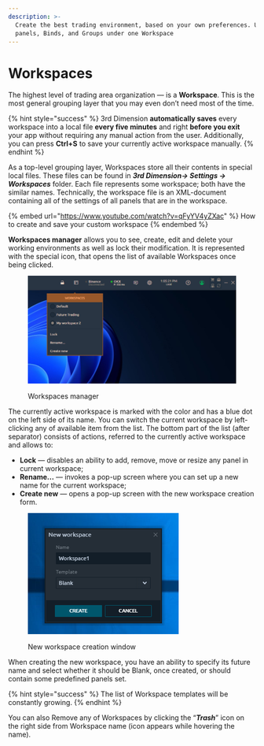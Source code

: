 ```yaml
---
description: >-
  Create the best trading environment, based on your own preferences. Use
  panels, Binds, and Groups under one Workspace
---
```


# Workspaces

The highest level of trading area organization — is a **Workspace**. This is the most general grouping layer that you may even don’t need most of the time.

{% hint style="success" %}
3rd Dimension **automatically saves** every workspace into a local file **every five minutes** and right **before you exit** your app without requiring any manual action from the user. Additionally, you can press **Ctrl+S** to save your currently active workspace manually.
{% endhint %}

As a top-level grouping layer, Workspaces store all their contents in special local files. These files can be found in _**3rd Dimension-> Settings -> Workspaces**_ folder. Each file represents some workspace; both have the similar names. Technically, the workspace file is an XML-document containing all of the settings of all panels that are in the workspace.

{% embed url="https://www.youtube.com/watch?v=qFyYV4yZXac" %}
How to create and save your custom workspace
{% endembed %}

**Workspaces manager** allows you to see, create, edit and delete your working environments as well as lock their modification. It is represented with the special icon, that opens the list of available Workspaces once being clicked.

<figure><img src="../.gitbook/assets/workspace.png" alt="" width="563"><figcaption><p>Workspaces manager</p></figcaption></figure>

The currently active workspace is marked with the color and has a blue dot on the left side of its name. You can switch the current workspace by left-clicking any of available item from the list. The bottom part of the list (after separator) consists of actions, referred to the currently active workspace and allows to:

* **Lock** — disables an ability to add, remove, move or resize any panel in current workspace;
* **Rename...** — invokes a pop-up screen where you can set up a new name for the current workspace;
* **Create new** — opens a pop-up screen with the new workspace creation form.

<figure><img src="../.gitbook/assets/image (34).png" alt=""><figcaption><p>New workspace creation window</p></figcaption></figure>

When creating the new workspace, you have an ability to specify its future name and select whether it should be Blank, once created, or should contain some predefined panels set.&#x20;

{% hint style="success" %}
The list of Workspace templates will be constantly growing.&#x20;
{% endhint %}

You can also Remove any of Workspaces by clicking the “_**Trash**_” icon on the right side from Workspace name (icon appears while hovering the name).
